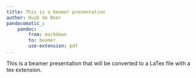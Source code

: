 ```yaml
---
title: This is a beamer presentation
author: Huub de Beer
pandocomatic_:
    pandoc:
        from: markdown
        to: beamer
        use-extension: pdf
...
```


This is a beamer presentation that will be converted to a LaTex file with a tex extension.
